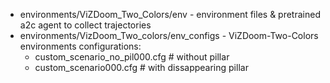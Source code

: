 * environments/ViZDoom_Two_Colors/env - environment files & pretrained a2c agent to collect trajectories
* environments/VizDoom_Two_colors/env_configs - ViZDoom-Two-Colors environments configurations:
  * custom_scenario_no_pil000.cfg       # without pillar
  * custom_scenario000.cfg              # with dissappearing pillar
